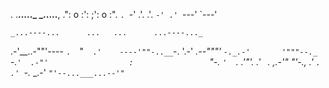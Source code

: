 .         .__....._             _.....__,
            .": o :':         ;': o :".
            `. `-' .'.       .'. `-' .'
              `---'             `---'

    _...----...      ...   ...      ...----..._
 .-'__..-""'----    `.  `"`  .'    ----'""-..__`-.
'.-'   _.--"""'       `-._.-'       '"""--._   `-.`
'  .-"'                  :                  `"-.  `
  '   `.              _.'"'._              .'   `
        `.       ,.-'"       "'-.,       .'
          `.                           .'
            `-._                   _.-'
                `"'--...___...--'"`
